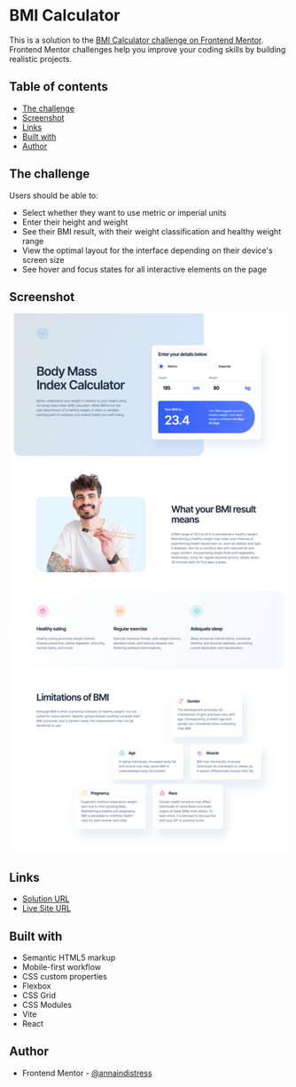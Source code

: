 # BMI Calculator

This is a solution to the [BMI Calculator challenge on Frontend Mentor](https://www.frontendmentor.io/challenges/body-mass-index-calculator-brrBkfSz1T). Frontend Mentor challenges help you improve your coding skills by building realistic projects.

## Table of contents

- [The challenge](#the-challenge)
- [Screenshot](#screenshot)
- [Links](#links)
- [Built with](#built-with)
- [Author](#author)

## The challenge

Users should be able to:

- Select whether they want to use metric or imperial units
- Enter their height and weight
- See their BMI result, with their weight classification and healthy weight range
- View the optimal layout for the interface depending on their device's screen size
- See hover and focus states for all interactive elements on the page

## Screenshot

![](./screenshot.png)

## Links

- [Solution URL](https://github.com/annaindistress/frontend-mentor-bmi-calculator)
- [Live Site URL](https://annaindistress.github.io/frontend-mentor-bmi-calculator/)

## Built with

- Semantic HTML5 markup
- Mobile-first workflow
- CSS custom properties
- Flexbox
- CSS Grid
- CSS Modules
- Vite
- React

## Author

- Frontend Mentor - [@annaindistress](https://www.frontendmentor.io/profile/annaindistress)
